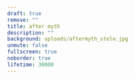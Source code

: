 ```yaml
---
draft: true
remove: ""
title: after myth
description: ""
background: uploads/aftermyth_stele.jpg
unmute: false
fullscreen: true
noborder: true
lifetime: 30000
---
```

